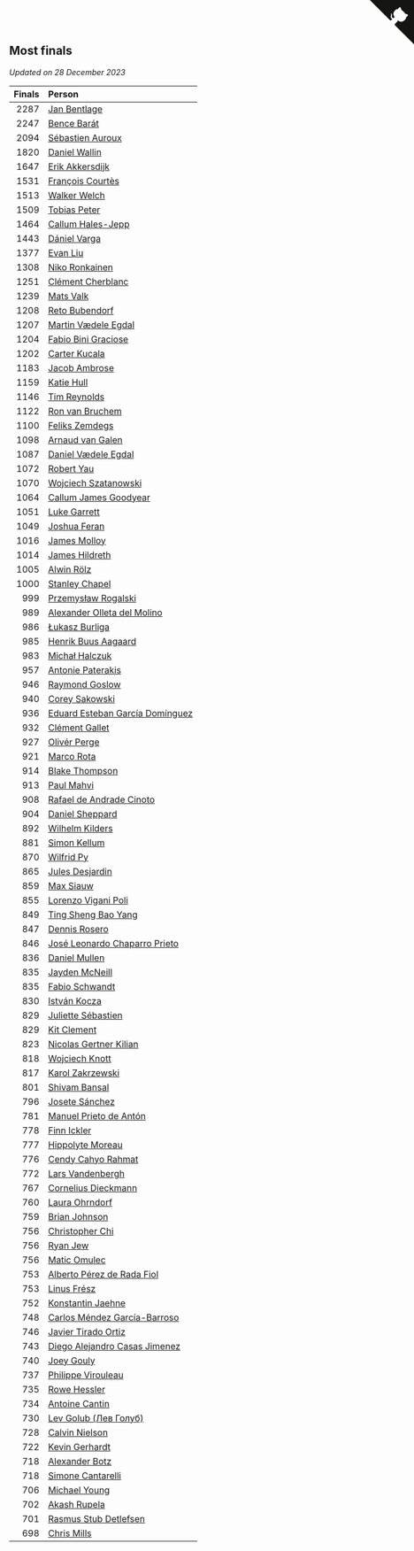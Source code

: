 ## Most finals

*Updated on 28 December 2023*

| Finals | Person |
| ---: | :--- |
| 2287 | [Jan Bentlage](https://www.worldcubeassociation.org/persons/2010BENT01) |
| 2247 | [Bence Barát](https://www.worldcubeassociation.org/persons/2008BARA01) |
| 2094 | [Sébastien Auroux](https://www.worldcubeassociation.org/persons/2008AURO01) |
| 1820 | [Daniel Wallin](https://www.worldcubeassociation.org/persons/2013WALL03) |
| 1647 | [Erik Akkersdijk](https://www.worldcubeassociation.org/persons/2005AKKE01) |
| 1531 | [François Courtès](https://www.worldcubeassociation.org/persons/2008COUR01) |
| 1513 | [Walker Welch](https://www.worldcubeassociation.org/persons/2011WELC01) |
| 1509 | [Tobias Peter](https://www.worldcubeassociation.org/persons/2014PETE03) |
| 1464 | [Callum Hales-Jepp](https://www.worldcubeassociation.org/persons/2012HALE01) |
| 1443 | [Dániel Varga](https://www.worldcubeassociation.org/persons/2008VARG01) |
| 1377 | [Evan Liu](https://www.worldcubeassociation.org/persons/2009LIUE01) |
| 1308 | [Niko Ronkainen](https://www.worldcubeassociation.org/persons/2010RONK01) |
| 1251 | [Clément Cherblanc](https://www.worldcubeassociation.org/persons/2014CHER05) |
| 1239 | [Mats Valk](https://www.worldcubeassociation.org/persons/2007VALK01) |
| 1208 | [Reto Bubendorf](https://www.worldcubeassociation.org/persons/2012BUBE01) |
| 1207 | [Martin Vædele Egdal](https://www.worldcubeassociation.org/persons/2013EGDA02) |
| 1204 | [Fabio Bini Graciose](https://www.worldcubeassociation.org/persons/2010GRAC02) |
| 1202 | [Carter Kucala](https://www.worldcubeassociation.org/persons/2015KUCA01) |
| 1183 | [Jacob Ambrose](https://www.worldcubeassociation.org/persons/2010AMBR01) |
| 1159 | [Katie Hull](https://www.worldcubeassociation.org/persons/2010HULL01) |
| 1146 | [Tim Reynolds](https://www.worldcubeassociation.org/persons/2005REYN01) |
| 1122 | [Ron van Bruchem](https://www.worldcubeassociation.org/persons/2003BRUC01) |
| 1100 | [Feliks Zemdegs](https://www.worldcubeassociation.org/persons/2009ZEMD01) |
| 1098 | [Arnaud van Galen](https://www.worldcubeassociation.org/persons/2006GALE01) |
| 1087 | [Daniel Vædele Egdal](https://www.worldcubeassociation.org/persons/2013EGDA01) |
| 1072 | [Robert Yau](https://www.worldcubeassociation.org/persons/2009YAUR01) |
| 1070 | [Wojciech Szatanowski](https://www.worldcubeassociation.org/persons/2011SZAT01) |
| 1064 | [Callum James Goodyear](https://www.worldcubeassociation.org/persons/2012GOOD02) |
| 1051 | [Luke Garrett](https://www.worldcubeassociation.org/persons/2017GARR05) |
| 1049 | [Joshua Feran](https://www.worldcubeassociation.org/persons/2011FERA01) |
| 1016 | [James Molloy](https://www.worldcubeassociation.org/persons/2011MOLL01) |
| 1014 | [James Hildreth](https://www.worldcubeassociation.org/persons/2009HILD01) |
| 1005 | [Alwin Rölz](https://www.worldcubeassociation.org/persons/2016ROLZ01) |
| 1000 | [Stanley Chapel](https://www.worldcubeassociation.org/persons/2016CHAP04) |
| 999 | [Przemysław Rogalski](https://www.worldcubeassociation.org/persons/2013ROGA02) |
| 989 | [Alexander Olleta del Molino](https://www.worldcubeassociation.org/persons/2008OLLE01) |
| 986 | [Łukasz Burliga](https://www.worldcubeassociation.org/persons/2013BURL01) |
| 985 | [Henrik Buus Aagaard](https://www.worldcubeassociation.org/persons/2006BUUS01) |
| 983 | [Michał Halczuk](https://www.worldcubeassociation.org/persons/2006HALC01) |
| 957 | [Antonie Paterakis](https://www.worldcubeassociation.org/persons/2012PATE01) |
| 946 | [Raymond Goslow](https://www.worldcubeassociation.org/persons/2014GOSL01) |
| 940 | [Corey Sakowski](https://www.worldcubeassociation.org/persons/2011SAKO01) |
| 936 | [Eduard Esteban García Domínguez](https://www.worldcubeassociation.org/persons/2011EDUA01) |
| 932 | [Clément Gallet](https://www.worldcubeassociation.org/persons/2004GALL02) |
| 927 | [Olivér Perge](https://www.worldcubeassociation.org/persons/2007PERG01) |
| 921 | [Marco Rota](https://www.worldcubeassociation.org/persons/2009ROTA01) |
| 914 | [Blake Thompson](https://www.worldcubeassociation.org/persons/2010THOM03) |
| 913 | [Paul Mahvi](https://www.worldcubeassociation.org/persons/2012MAHV01) |
| 908 | [Rafael de Andrade Cinoto](https://www.worldcubeassociation.org/persons/2007CINO01) |
| 904 | [Daniel Sheppard](https://www.worldcubeassociation.org/persons/2009SHEP01) |
| 892 | [Wilhelm Kilders](https://www.worldcubeassociation.org/persons/2010KILD02) |
| 881 | [Simon Kellum](https://www.worldcubeassociation.org/persons/2016KELL12) |
| 870 | [Wilfrid Py](https://www.worldcubeassociation.org/persons/2016PYWI01) |
| 865 | [Jules Desjardin](https://www.worldcubeassociation.org/persons/2010DESJ01) |
| 859 | [Max Siauw](https://www.worldcubeassociation.org/persons/2017SIAU02) |
| 855 | [Lorenzo Vigani Poli](https://www.worldcubeassociation.org/persons/2007POLI01) |
| 849 | [Ting Sheng Bao Yang](https://www.worldcubeassociation.org/persons/2008BAOY01) |
| 847 | [Dennis Rosero](https://www.worldcubeassociation.org/persons/2010ROSE03) |
| 846 | [José Leonardo Chaparro Prieto](https://www.worldcubeassociation.org/persons/2011CHAP01) |
| 836 | [Daniel Mullen](https://www.worldcubeassociation.org/persons/2016MULL04) |
| 835 | [Jayden McNeill](https://www.worldcubeassociation.org/persons/2012MCNE01) |
| 835 | [Fabio Schwandt](https://www.worldcubeassociation.org/persons/2014SCHW02) |
| 830 | [István Kocza](https://www.worldcubeassociation.org/persons/2005KOCZ01) |
| 829 | [Juliette Sébastien](https://www.worldcubeassociation.org/persons/2014SEBA01) |
| 829 | [Kit Clement](https://www.worldcubeassociation.org/persons/2008CLEM01) |
| 823 | [Nicolas Gertner Kilian](https://www.worldcubeassociation.org/persons/2013GERT01) |
| 818 | [Wojciech Knott](https://www.worldcubeassociation.org/persons/2011KNOT01) |
| 817 | [Karol Zakrzewski](https://www.worldcubeassociation.org/persons/2014ZAKR01) |
| 801 | [Shivam Bansal](https://www.worldcubeassociation.org/persons/2011BANS02) |
| 796 | [Josete Sánchez](https://www.worldcubeassociation.org/persons/2015SANC18) |
| 781 | [Manuel Prieto de Antón](https://www.worldcubeassociation.org/persons/2015ANTO04) |
| 778 | [Finn Ickler](https://www.worldcubeassociation.org/persons/2012ICKL01) |
| 777 | [Hippolyte Moreau](https://www.worldcubeassociation.org/persons/2008MORE02) |
| 776 | [Cendy Cahyo Rahmat](https://www.worldcubeassociation.org/persons/2010RAHM02) |
| 772 | [Lars Vandenbergh](https://www.worldcubeassociation.org/persons/2003VAND01) |
| 767 | [Cornelius Dieckmann](https://www.worldcubeassociation.org/persons/2009DIEC01) |
| 760 | [Laura Ohrndorf](https://www.worldcubeassociation.org/persons/2009OHRN01) |
| 759 | [Brian Johnson](https://www.worldcubeassociation.org/persons/2013JOHN10) |
| 756 | [Christopher Chi](https://www.worldcubeassociation.org/persons/2014CHIC01) |
| 756 | [Ryan Jew](https://www.worldcubeassociation.org/persons/2008JEWR01) |
| 756 | [Matic Omulec](https://www.worldcubeassociation.org/persons/2010OMUL02) |
| 753 | [Alberto Pérez de Rada Fiol](https://www.worldcubeassociation.org/persons/2011FIOL01) |
| 753 | [Linus Frész](https://www.worldcubeassociation.org/persons/2011FRES01) |
| 752 | [Konstantin Jaehne](https://www.worldcubeassociation.org/persons/2015JAEH01) |
| 748 | [Carlos Méndez García-Barroso](https://www.worldcubeassociation.org/persons/2010GARC02) |
| 746 | [Javier Tirado Ortiz](https://www.worldcubeassociation.org/persons/2009TIRA01) |
| 743 | [Diego Alejandro Casas Jimenez](https://www.worldcubeassociation.org/persons/2014JIME05) |
| 740 | [Joey Gouly](https://www.worldcubeassociation.org/persons/2007GOUL01) |
| 737 | [Philippe Virouleau](https://www.worldcubeassociation.org/persons/2008VIRO01) |
| 735 | [Rowe Hessler](https://www.worldcubeassociation.org/persons/2007HESS01) |
| 734 | [Antoine Cantin](https://www.worldcubeassociation.org/persons/2010CANT02) |
| 730 | [Lev Golub (Лев Голуб)](https://www.worldcubeassociation.org/persons/2014HOLU01) |
| 728 | [Calvin Nielson](https://www.worldcubeassociation.org/persons/2014NIEL03) |
| 722 | [Kevin Gerhardt](https://www.worldcubeassociation.org/persons/2013GERH01) |
| 718 | [Alexander Botz](https://www.worldcubeassociation.org/persons/2013BOTZ01) |
| 718 | [Simone Cantarelli](https://www.worldcubeassociation.org/persons/2012CANT02) |
| 706 | [Michael Young](https://www.worldcubeassociation.org/persons/2008YOUN02) |
| 702 | [Akash Rupela](https://www.worldcubeassociation.org/persons/2012RUPE01) |
| 701 | [Rasmus Stub Detlefsen](https://www.worldcubeassociation.org/persons/2014DETL01) |
| 698 | [Chris Mills](https://www.worldcubeassociation.org/persons/2014MILL04) |


<a href="https://github.com/jonatanklosko/wca_statistics" class="github-corner" aria-label="View source on Github"><svg width="80" height="80" viewBox="0 0 250 250" style="fill:#151513; color:#fff; position: absolute; top: 0; border: 0; right: 0;" aria-hidden="true"><path d="M0,0 L115,115 L130,115 L142,142 L250,250 L250,0 Z"></path><path d="M128.3,109.0 C113.8,99.7 119.0,89.6 119.0,89.6 C122.0,82.7 120.5,78.6 120.5,78.6 C119.2,72.0 123.4,76.3 123.4,76.3 C127.3,80.9 125.5,87.3 125.5,87.3 C122.9,97.6 130.6,101.9 134.4,103.2" fill="currentColor" style="transform-origin: 130px 106px;" class="octo-arm"></path><path d="M115.0,115.0 C114.9,115.1 118.7,116.5 119.8,115.4 L133.7,101.6 C136.9,99.2 139.9,98.4 142.2,98.6 C133.8,88.0 127.5,74.4 143.8,58.0 C148.5,53.4 154.0,51.2 159.7,51.0 C160.3,49.4 163.2,43.6 171.4,40.1 C171.4,40.1 176.1,42.5 178.8,56.2 C183.1,58.6 187.2,61.8 190.9,65.4 C194.5,69.0 197.7,73.2 200.1,77.6 C213.8,80.2 216.3,84.9 216.3,84.9 C212.7,93.1 206.9,96.0 205.4,96.6 C205.1,102.4 203.0,107.8 198.3,112.5 C181.9,128.9 168.3,122.5 157.7,114.1 C157.9,116.9 156.7,120.9 152.7,124.9 L141.0,136.5 C139.8,137.7 141.6,141.9 141.8,141.8 Z" fill="currentColor" class="octo-body"></path></svg></a><style>.github-corner:hover .octo-arm{animation:octocat-wave 560ms ease-in-out}@keyframes octocat-wave{0%,100%{transform:rotate(0)}20%,60%{transform:rotate(-25deg)}40%,80%{transform:rotate(10deg)}}@media (max-width:500px){.github-corner:hover .octo-arm{animation:none}.github-corner .octo-arm{animation:octocat-wave 560ms ease-in-out}}</style>
